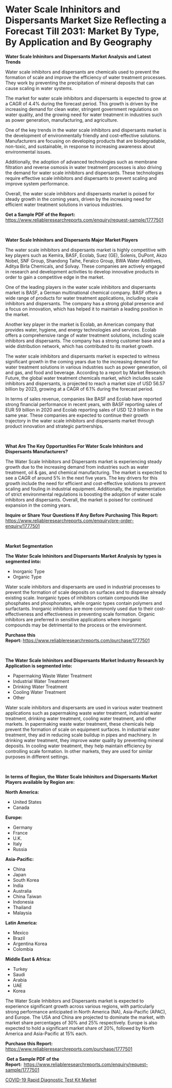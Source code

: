<p><h1>Water Scale Inhinitors and Dispersants Market Size Reflecting a Forecast Till 2031: Market By Type, By Application and By Geography</h1></p><p><strong>Water Scale Inhinitors and Dispersants Market Analysis and Latest Trends</strong></p>
<p><p>Water scale inhibitors and dispersants are chemicals used to prevent the formation of scale and improve the efficiency of water treatment processes. They work by preventing the precipitation of mineral deposits that can cause scaling in water systems.</p><p>The market for water scale inhibitors and dispersants is expected to grow at a CAGR of 4.4% during the forecast period. This growth is driven by the increasing demand for clean water, stringent government regulations on water quality, and the growing need for water treatment in industries such as power generation, manufacturing, and agriculture.</p><p>One of the key trends in the water scale inhibitors and dispersants market is the development of environmentally friendly and cost-effective solutions. Manufacturers are focusing on developing products that are biodegradable, non-toxic, and sustainable, in response to increasing awareness about environmental issues.</p><p>Additionally, the adoption of advanced technologies such as membrane filtration and reverse osmosis in water treatment processes is also driving the demand for water scale inhibitors and dispersants. These technologies require effective scale inhibitors and dispersants to prevent scaling and improve system performance.</p><p>Overall, the water scale inhibitors and dispersants market is poised for steady growth in the coming years, driven by the increasing need for efficient water treatment solutions in various industries.</p></p>
<p><strong>Get a Sample PDF of the Report:&nbsp;</strong> <a href="https://www.reliableresearchreports.com/enquiry/request-sample/1777501">https://www.reliableresearchreports.com/enquiry/request-sample/1777501</a></p>
<p>&nbsp;</p>
<p><strong>Water Scale Inhinitors and Dispersants Major Market Players</strong></p>
<p><p>The water scale inhibitors and dispersants market is highly competitive with key players such as Kemira, BASF, Ecolab, Suez (GE), Solenis, DuPont, Akzo Nobel, SNF Group, Shandong Taihe, Feralco Group, BWA Water Additives, Aditya Birla Chemicals, and Solvay. These companies are actively engaged in research and development activities to develop innovative products in order to gain a competitive edge in the market.</p><p>One of the leading players in the water scale inhibitors and dispersants market is BASF, a German multinational chemical company. BASF offers a wide range of products for water treatment applications, including scale inhibitors and dispersants. The company has a strong global presence and a focus on innovation, which has helped it to maintain a leading position in the market.</p><p>Another key player in the market is Ecolab, an American company that provides water, hygiene, and energy technologies and services. Ecolab offers a comprehensive range of water treatment solutions, including scale inhibitors and dispersants. The company has a strong customer base and a wide distribution network, which has contributed to its market growth.</p><p>The water scale inhibitors and dispersants market is expected to witness significant growth in the coming years due to the increasing demand for water treatment solutions in various industries such as power generation, oil and gas, and food and beverage. According to a report by Market Research Future, the global water treatment chemicals market, which includes scale inhibitors and dispersants, is projected to reach a market size of USD 56.57 billion by 2023, growing at a CAGR of 6.1% during the forecast period.</p><p>In terms of sales revenue, companies like BASF and Ecolab have reported strong financial performance in recent years, with BASF reporting sales of EUR 59 billion in 2020 and Ecolab reporting sales of USD 12.9 billion in the same year. These companies are expected to continue their growth trajectory in the water scale inhibitors and dispersants market through product innovation and strategic partnerships.</p></p>
<p>&nbsp;</p>
<p><strong>What Are The Key Opportunities For Water Scale Inhinitors and Dispersants Manufacturers?</strong></p>
<p><p>The Water Scale Inhibitors and Dispersants market is experiencing steady growth due to the increasing demand from industries such as water treatment, oil & gas, and chemical manufacturing. The market is expected to see a CAGR of around 5% in the next five years. The key drivers for this growth include the need for efficient and cost-effective solutions to prevent scaling and fouling in industrial equipment. Additionally, the implementation of strict environmental regulations is boosting the adoption of water scale inhibitors and dispersants. Overall, the market is poised for continued expansion in the coming years.</p></p>
<p><strong>Inquire or Share Your Questions If Any Before Purchasing This Report:</strong> <a href="https://www.reliableresearchreports.com/enquiry/pre-order-enquiry/1777501">https://www.reliableresearchreports.com/enquiry/pre-order-enquiry/1777501</a></p>
<p>&nbsp;</p>
<p><strong>Market Segmentation</strong></p>
<p><strong>The Water Scale Inhinitors and Dispersants Market Analysis by types is segmented into:</strong></p>
<p><ul><li>Inorganic Type</li><li>Organic Type</li></ul></p>
<p><p>Water scale inhibitors and dispersants are used in industrial processes to prevent the formation of scale deposits on surfaces and to disperse already existing scale. Inorganic types of inhibitors contain compounds like phosphates and phosphonates, while organic types contain polymers and surfactants. Inorganic inhibitors are more commonly used due to their cost-effectiveness and effectiveness in preventing scale formation. Organic inhibitors are preferred in sensitive applications where inorganic compounds may be detrimental to the process or the environment.</p></p>
<p><strong>Purchase this Report:&nbsp;</strong><a href="https://www.reliableresearchreports.com/purchase/1777501">https://www.reliableresearchreports.com/purchase/1777501</a></p>
<p>&nbsp;</p>
<p><strong>The Water Scale Inhinitors and Dispersants Market Industry Research by Application is segmented into:</strong></p>
<p><ul><li>Papermaking Waste Water Treatment</li><li>Industrial Water Treatment</li><li>Drinking Water Treatment</li><li>Cooling Water Treatment</li><li>Other</li></ul></p>
<p><p>Water scale inhibitors and dispersants are used in various water treatment applications such as papermaking waste water treatment, industrial water treatment, drinking water treatment, cooling water treatment, and other markets. In papermaking waste water treatment, these chemicals help prevent the formation of scale on equipment surfaces. In industrial water treatment, they aid in reducing scale buildup in pipes and machinery. In drinking water treatment, they improve water quality by preventing mineral deposits. In cooling water treatment, they help maintain efficiency by controlling scale formation. In other markets, they are used for similar purposes in different settings.</p></p>
<p>&nbsp;</p>
<p><strong>In terms of Region, the Water Scale Inhinitors and Dispersants Market Players available by Region are:</strong></p>
<p>
    <p> <strong> North America: </strong>
        <ul>
            <li>United States</li>
            <li>Canada</li>
        </ul>
        </p> 
    <p> <strong> Europe: </strong>
        <ul>
            <li>Germany</li>
            <li>France</li>
            <li>U.K.</li>
            <li>Italy</li>
            <li>Russia</li>
        </ul>
        </p> 
    <p> <strong> Asia-Pacific: </strong>
        <ul>
            <li>China</li>
            <li>Japan</li>
            <li>South Korea</li>
            <li>India</li>
            <li>Australia</li>
            <li>China Taiwan</li>
            <li>Indonesia</li>
            <li>Thailand</li>
            <li>Malaysia</li>
        </ul>
        </p> 
    <p> <strong> Latin America: </strong>
        <ul>
            <li>Mexico</li>
            <li>Brazil</li>
            <li>Argentina Korea</li>
            <li>Colombia</li>
        </ul>
        </p> 
    <p> <strong> Middle East & Africa: </strong>
        <ul>
            <li>Turkey</li>
            <li>Saudi</li>
            <li>Arabia</li>
            <li>UAE</li>
            <li>Korea</li>
        </ul>
    </p>
    </p>
<p><p>The Water Scale Inhibitors and Dispersants market is expected to experience significant growth across various regions, with particularly strong performance anticipated in North America (NA), Asia-Pacific (APAC), and Europe. The USA and China are projected to dominate the market, with market share percentages of 30% and 25% respectively. Europe is also expected to hold a significant market share of 20%, followed by North America and Asia-Pacific at 15% each.</p></p>
<p><strong>Purchase this Report: </strong><a href="https://www.reliableresearchreports.com/purchase/1777501">https://www.reliableresearchreports.com/purchase/1777501</a></p>
<p>&nbsp;<strong>Get a Sample PDF of the Report:&nbsp;&nbsp;</strong><a href="https://www.reliableresearchreports.com/enquiry/request-sample/1777501">https://www.reliableresearchreports.com/enquiry/request-sample/1777501</a></p>
<p><strong></strong></p>
<p><p><a href="https://nifty-kite-d51.notion.site/COVID-19-Rapid-Diagnostic-Test-Kit-Market-Analysis-Examines-its-Scope-on-Growth-Opportunities-and-F-0e6c694c6d574b428734cb9a832bf8ff">COVID-19 Rapid Diagnostic Test Kit Market</a></p></p>